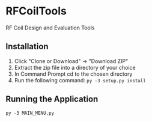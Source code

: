 # RFCoilTools
RF Coil Design and Evaluation Tools

## Installation

1. Click "Clone or Download" -> "Download ZIP"
2. Extract the zip file into a directory of your choice
3. In Command Prompt cd to the chosen directory
4. Run the following command:
`py -3 setup.py install`

## Running the Application

`py -3 MAIN_MENU.py`

## 

